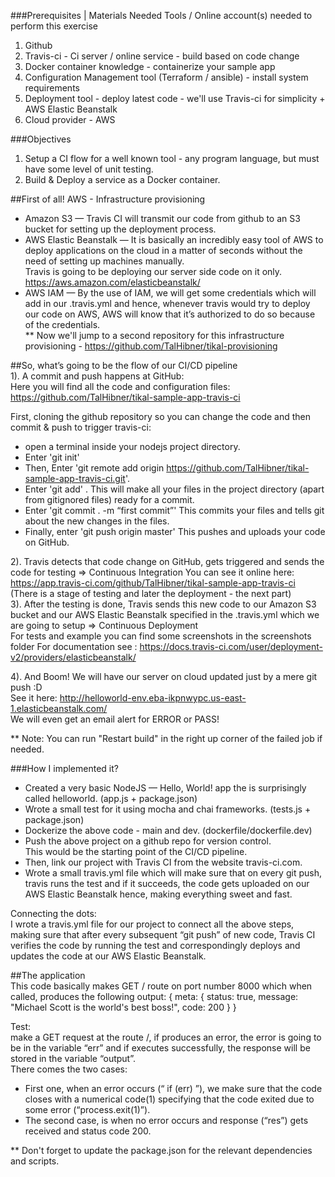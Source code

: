 ###Prerequisites | Materials Needed
Tools / Online account(s) needed to perform this exercise
1. Github
2. Travis-ci - Ci server / online service - build based on code change
3. Docker container knowledge - containerize your sample app
4. Configuration Management tool (Terraform / ansible) - install system requirements
5. Deployment tool - deploy latest code - we'll use Travis-ci for simplicity + AWS Elastic Beanstalk
6. Cloud provider - AWS

###Objectives  
1. Setup a CI flow for a well known tool - any program language, but must have some level
   of unit testing.
2. Build & Deploy a service as a Docker container.

##First of all! AWS - Infrastructure provisioning  
- Amazon S3 — Travis CI will transmit our code from github to an S3 bucket for setting up the deployment process.
- AWS Elastic Beanstalk — It is basically an incredibly easy tool of AWS to deploy applications on the cloud in a matter of seconds without the need of setting up machines manually.  
  Travis is going to be deploying our server side code on it only.  
  https://aws.amazon.com/elasticbeanstalk/  
- AWS IAM — By the use of IAM, we will get some credentials which will add in our .travis.yml and hence, whenever travis would try to deploy our code on AWS, AWS will know that it’s authorized to do so because of the credentials.  
  ** Now we'll jump to a second repository for this infrastructure provisioning -
  https://github.com/TalHibner/tikal-provisioning

##So, what’s going to be the flow of our CI/CD pipeline   
1). A commit and push happens at GitHub:  
Here you will find all the code and configuration files:    
https://github.com/TalHibner/tikal-sample-app-travis-ci  

First, cloning the github repository so you can change the code and then commit & push to trigger travis-ci:
- open a terminal inside your nodejs project directory.  
- Enter 'git init'  
- Then, Enter 'git remote add origin https://github.com/TalHibner/tikal-sample-app-travis-ci.git'.
- Enter 'git add' . This will make all your files in the project directory (apart from gitignored files) ready for a commit.
- Enter 'git commit . -m “first commit”' This commits your files and tells git about the new changes in the files.
- Finally, enter 'git push origin master' This pushes and uploads your code on GitHub.

2). Travis detects that code change on GitHub, gets triggered and sends the code for testing => Continuous Integration
You can see it online here:  
https://app.travis-ci.com/github/TalHibner/tikal-sample-app-travis-ci    
(There is a stage of testing and later the deployment - the next part)  
3). After the testing is done, Travis sends this new code to our Amazon S3 bucket and our AWS Elastic Beanstalk specified in the .travis.yml which we are going to setup => Continuous Deployment  
For tests and example you can find some screenshots in the screenshots folder
For documentation see : https://docs.travis-ci.com/user/deployment-v2/providers/elasticbeanstalk/  

4). And Boom! We will have our server on cloud updated just by a mere git push :D  
See it here:
http://helloworld-env.eba-ikpnwypc.us-east-1.elasticbeanstalk.com/  
We will even get an email alert for ERROR or PASS!

** Note: You can run "Restart build" in the right up corner of the failed job if needed.

   
###How I implemented it?  
- Created a very basic NodeJS — Hello, World! app the is surprisingly called helloworld. (app.js + package.json)  
- Wrote a small test for it using mocha and chai frameworks. (tests.js + package.json)  
- Dockerize the above code - main and dev. (dockerfile/dockerfile.dev)  
- Push the above project on a github repo for version control.   
  This would be the starting point of the CI/CD pipeline.
- Then, link our project with Travis CI from the website travis-ci.com.
- Wrote a small travis.yml file which will make sure that on every git push, travis runs the test and if it succeeds, the code gets uploaded on our AWS Elastic Beanstalk hence, making everything sweet and fast.  

Connecting the dots:    
I wrote a travis.yml file for our project to connect all the above steps, making sure that after every subsequent “git push” of new code, Travis CI verifies the code by running the test and correspondingly deploys and updates the code at our AWS Elastic Beanstalk.  

##The application  
This code basically makes GET / route on port number 8000 which when called, produces the following output:
{
meta: {
status: true,
message: "Michael Scott is the world's best boss!",
code: 200
}
}  

Test:  
make a GET request at the route /, if produces an error, the error is going to be in the variable “err” and if executes successfully, the response will be stored in the variable “output”.  
There comes the two cases:  
   - First one, when an error occurs (“ if (err) ”), we make sure that the code closes with a numerical code(1) specifying that the code exited due to some error (“process.exit(1)”).  
   - The second case, is when no error occurs and response (“res”) gets received and status code 200.  
  
** Don't forget to update the package.json for the relevant dependencies and scripts.  

